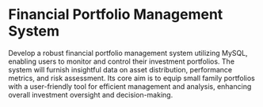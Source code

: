 # Financial Portfolio Management System

Develop a robust financial portfolio management system utilizing MySQL, enabling users to monitor and control their investment portfolios. The system will furnish insightful data on asset distribution, performance metrics, and risk assessment. Its core aim is to equip small family portfolios with a user-friendly tool for efficient management and analysis, enhancing overall investment oversight and decision-making.
